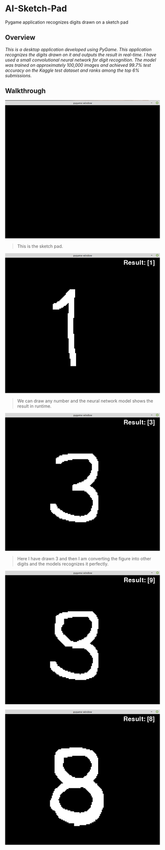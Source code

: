 # AI-Sketch-Pad
Pygame application recognizes digits drawn on a sketch pad

## Overview

*This is a desktop application developed using PyGame. This application recognizes the digits drawn on it and outputs the result in real-time. I have used a small convolutional neural network for digit recognition. The model was trained on approximately 100,000 images and achieved 99.7% test accuracy on the Kaggle test dataset and ranks among the top 6% submissions.*

## Walkthrough

![Run the program](/ss/p1.png)

> This is the sketch pad.


![Run the program](/ss/p2.png)

> We can draw any number and the neural network model shows the result in runtime.


![Run the program](/ss/p3.png)

> Here I have drawn 3 and then I am converting the figure into other digits and the models recognizes it perfectly.

![Run the program](/ss/p4.png)

![Run the program](/ss/p5.png)
